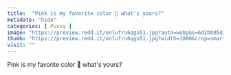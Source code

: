```yaml
---
title:  "Pink is my favorite color 💖 what's yours?"
metadate: "hide"
categories: [ Pussy ]
image: "https://preview.redd.it/onlufru6qgo51.jpg?auto=webp&s=6d2bb05d111515643d96372fe6299321f15e0f3f"
thumb: "https://preview.redd.it/onlufru6qgo51.jpg?width=1080&crop=smart&auto=webp&s=f0b1c6e69f6cc0cb6ff23c8fbe15530902e84f7e"
visit: ""
---
```

Pink is my favorite color 💖 what's yours?

